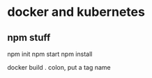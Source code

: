 # docker and kubernetes

## npm stuff
npm init
npm start
npm install

docker build .
colon, put a tag name